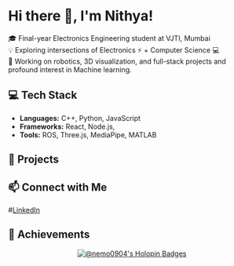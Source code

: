 # Hi there 👋, I'm Nithya!

🎓 Final-year Electronics Engineering student at VJTI, Mumbai  
💡 Exploring intersections of Electronics ⚡ + Computer Science 💻  
🔭 Working on robotics, 3D visualization, and full-stack projects and profound interest in Machine learning.


## 💻 Tech Stack
- **Languages:** C++, Python, JavaScript 
- **Frameworks:** React, Node.js, 
- **Tools:** ROS, Three.js, MediaPipe, MATLAB  

## 🚀 Projects

## 📫 Connect with Me
#[LinkedIn](https://www.linkedin.com/in/nithyacherala/) 

## 🏅 Achievements

<p align="center">
  <a href="https://holopin.io/@nemo0904">
    <img src="https://holopin.me/nemo0904" alt="@nemo0904's Holopin Badges" />
  </a>
</p>

